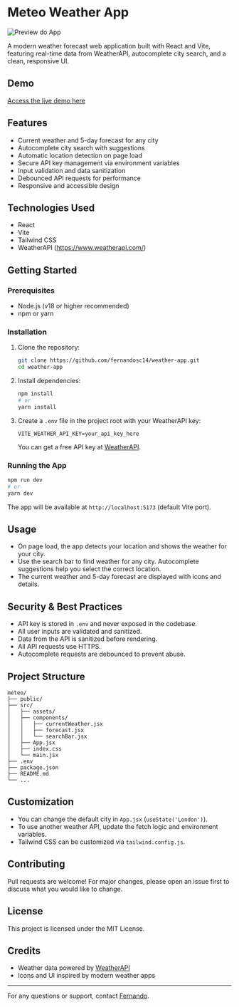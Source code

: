 # Meteo Weather App

![Preview do App](https://github.com/user-attachments/assets/86c16755-509f-4eba-95d4-6c556dfe7899)

A modern weather forecast web application built with React and Vite, featuring real-time data from WeatherAPI, autocomplete city search, and a clean, responsive UI.

## Demo
[Access the live demo here](https://weather-app-eta-five-92.vercel.app/)

## Features

- Current weather and 5-day forecast for any city
- Autocomplete city search with suggestions
- Automatic location detection on page load
- Secure API key management via environment variables
- Input validation and data sanitization
- Debounced API requests for performance
- Responsive and accessible design

## Technologies Used

- React
- Vite
- Tailwind CSS
- WeatherAPI (https://www.weatherapi.com/)

## Getting Started

### Prerequisites
- Node.js (v18 or higher recommended)
- npm or yarn

### Installation
1. Clone the repository:
   ```sh
   git clone https://github.com/fernandosc14/weather-app.git
   cd weather-app
   ```
2. Install dependencies:
   ```sh
   npm install
   # or
   yarn install
   ```
3. Create a `.env` file in the project root with your WeatherAPI key:
   ```env
   VITE_WEATHER_API_KEY=your_api_key_here
   ```
   You can get a free API key at [WeatherAPI](https://www.weatherapi.com/).

### Running the App
```sh
npm run dev
# or
yarn dev
```
The app will be available at `http://localhost:5173` (default Vite port).

## Usage
- On page load, the app detects your location and shows the weather for your city.
- Use the search bar to find weather for any city. Autocomplete suggestions help you select the correct location.
- The current weather and 5-day forecast are displayed with icons and details.

## Security & Best Practices
- API key is stored in `.env` and never exposed in the codebase.
- All user inputs are validated and sanitized.
- Data from the API is sanitized before rendering.
- All API requests use HTTPS.
- Autocomplete requests are debounced to prevent abuse.

## Project Structure
```
meteo/
├── public/
├── src/
│   ├── assets/
│   ├── components/
│   │   ├── currentWeather.jsx
│   │   ├── forecast.jsx
│   │   └── searchBar.jsx
│   ├── App.jsx
│   ├── index.css
│   └── main.jsx
├── .env
├── package.json
├── README.md
└── ...
```

## Customization
- You can change the default city in `App.jsx` (`useState('London')`).
- To use another weather API, update the fetch logic and environment variables.
- Tailwind CSS can be customized via `tailwind.config.js`.

## Contributing
Pull requests are welcome! For major changes, please open an issue first to discuss what you would like to change.

## License
This project is licensed under the MIT License.

## Credits
- Weather data powered by [WeatherAPI](https://www.weatherapi.com/)
- Icons and UI inspired by modern weather apps

---

For any questions or support, contact [Fernando](mailto:your-email@example.com).
